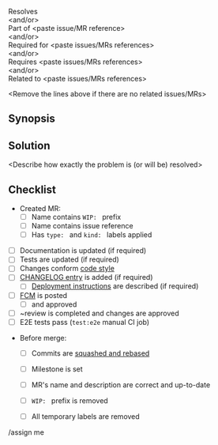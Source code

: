 Resolves <paste issue reference>  
<and/or>  
Part of <paste issue/MR reference>  
<and/or>  
Required for <paste issues/MRs references>  
<and/or>  
Requires <paste issues/MRs references>  
<and/or>  
Related to <paste issues/MRs references>  

<Remove the lines above if there are no related issues/MRs>




## Synopsis

<Give a brief overview of the problem>




## Solution

<Describe how exactly the problem is (or will be) resolved>




## Checklist

- Created MR:
    - [ ] Name contains `WIP: ` prefix
    - [ ] Name contains issue reference
    - [ ] Has `type: ` and `kind: ` labels applied
- [ ] Documentation is updated (if required)
- [ ] Tests are updated (if required)
- [ ] Changes conform [code style][c:1]
- [ ] [CHANGELOG entry][c:2] is added (if required)
    - [ ] [Deployment instructions][c:3] are described (if required)
- [ ] [FCM][c:4] is posted
    - [ ] and approved
- [ ] ~review is completed and changes are approved
- [ ] E2E tests pass (`test:e2e` manual CI job)
- Before merge:
    - [ ] Commits are [squashed and rebased][c:5]
    - [ ] Milestone is set
    - [ ] MR's name and description are correct and up-to-date
    - [ ] `WIP: ` prefix is removed
    - [ ] All temporary labels are removed





[c:1]: https://git.instrumentisto.com/common/documentation/blob/master/developers/codestyle.md
[c:2]: https://git.instrumentisto.com/common/documentation/blob/master/developers/workflow.md#changelog-1
[c:3]: https://git.instrumentisto.com/common/documentation/blob/master/developers/workflow.md#deployment-instructions
[c:4]: https://git.instrumentisto.com/common/documentation/blob/master/developers/workflow.md#fcm-final-commit-message
[c:5]: https://git.instrumentisto.com/common/documentation/blob/master/developers/workflow.md#merging




/assign me
